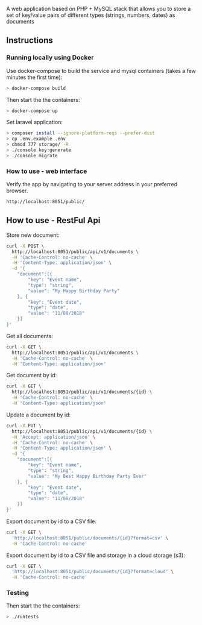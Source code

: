 A web application based on PHP + MySQL stack that allows you to store a set of key/value pairs of different types (strings, numbers, dates) as documents

## Instructions

### Running locally using Docker

Use docker-compose to build the service and mysql containers (takes a few minutes the first time):
```bash
> docker-compose build
```

Then start the the containers:
```bash
> docker-compose up
```

Set laravel application:
```bash
> composer install --ignore-platform-reqs --prefer-dist
> cp .env.example .env
> chmod 777 storage/ -R
> ./console key:generate
> ./console migrate
```

### How to use - web interface

Verify the app by navigating to your server address in your preferred browser.
```bash
http://localhost:8051/public/
```

## How to use - RestFul Api

Store new document:

```bash
curl -X POST \
  http://localhost:8051/public/api/v1/documents \
  -H 'Cache-Control: no-cache' \
  -H 'Content-Type: application/json' \
  -d '{
	"document":[{
		"key": "Event name",
		"type": "string",
		"value": "My Happy Birthday Party"	
	}, {
		"key": "Event date",
		"type": "date",
		"value": "11/08/2018"
	}]
}'
```

Get all documents:

```bash
curl -X GET \
  http://localhost:8051/public/api/v1/documents \
  -H 'Cache-Control: no-cache' \
  -H 'Content-Type: application/json'
```

Get document by id:

```bash
curl -X GET \
  http://localhost:8051/public/api/v1/documents/{id} \
  -H 'Cache-Control: no-cache' \
  -H 'Content-Type: application/json'
```

Update a document by id:

```bash
curl -X PUT \
  http://localhost:8051/public/api/v1/documents/{id} \
  -H 'Accept: application/json' \
  -H 'Cache-Control: no-cache' \
  -H 'Content-Type: application/json' \
  -d '{
	"document":[{
		"key": "Event name",
		"type": "string",
		"value": "My Best Happy Birthday Party Ever"	
	}, {
		"key": "Event date",
		"type": "date",
		"value": "11/08/2018"
	}]
}'
```

Export document by id to a CSV file:

```bash
curl -X GET \
  'http://localhost:8051/public/documents/{id}?format=csv' \
  -H 'Cache-Control: no-cache'
```

Export document by id to a CSV file and storage in a cloud storage (s3):

```bash
curl -X GET \
  'http://localhost:8051/public/documents/{id}?format=cloud' \
  -H 'Cache-Control: no-cache'
```

### Testing


Then start the the containers:
```bash
> ./runtests
```
